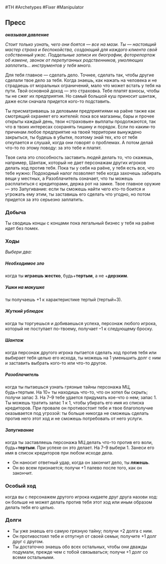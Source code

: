 #TH #Archetypes #Fixer #Manipulator 

## Пресс
***оказывая давление***

*Стоит только узнать, чего они боятся — все на мази. Ты — настоящий мастер страха и беспокойства, создающий для каждого клиента свой собственный ужас. Поддельные записи их биографии, фоторепортаж об измене, звонок от перепуганных родственников, умоляющих заплатить… инструментов у тебя много.*

Для тебя главное — сделать дело. Точнее, сделать так, чтобы другие сделали твое дело за тебя. Когда знаешь, как нажать на человека и не страдаешь от моральных ограничений, мало что может встать у тебя на пути. Твой основной доход — это страховка. Тебе платят взносы, чтобы ты не сжег их предприятия. Но самый большой куш приносит шантаж, даже если сначала придется кого-то подставить.

Ты присматриваешь за деловыми предприятиями на раёне также как смотрящий охраняет его жителей: пока все магазины, бары и прочее открыты каждый день, твои «страховые» выплаты продолжаются, так что в твоих интересах сохранять тишину и порядок. Если по каким-то причинам любое предприятие на твоей территории вынуждено закрыться, ты будешь в убытке, поэтому знай тех, кто от тебя откупается и слушай, когда они говорят о проблемах. А потом делай что-то по этому поводу: за это тебе и платят.

Твоя сила это способность заставить людей делать то, что скажешь, например, Шантаж, который не дает персонажам других игроков делать ход против тебя. Пока ты у себя на раёне, у тебя есть все, что тебе нужно: Подоходный налог позволяет тебе когда захочешь забирать вещи у местных, а Разоблачитель означает, что ты можешь расплатиться с кредиторами, держа рот на замке. Твое главное оружие — это Запугивание: если ты сможешь найти чего кто-то боится и угрожать ему этим, ты заставишь его сделать что угодно, но потом придется за это серьезно заплатить.

### Добыча
Ты сводишь концы с концами пока легальный бизнес у тебя на раёне идет без помех.

### Ходы
*Выбери два:*

##### Необходимое зло
когда ты **играешь жестко**, будь+**тертым**, а не +**дерзким**. 

##### Ушки на макушке
ты получаешь +1 к характеристике тертый (тертый+3). 

##### Жуткий ублюдок
когда ты торгуешься и добиваешься успеха, персонаж любого игрока, который не поступает по-твоему, получает –1 к следующему броску. 

##### Шантаж
когда персонаж другого игрока пытается сделать ход против тебя или выбирает тебя целью его исхода, ты можешь на 1 уменьшить долг с ним и заставить выбрать кого-то или что-то другое. 

##### Разоблачитель
когда ты пытаешься узнать грязные тайны персонажа МЦ, будь+тертым.
На 10+ ты находишь что-то, что он хотел бы скрыть; получи запас 3. На 7–9 тебе удается придумать кое-что о нем; запас 1. Ты можешь тратить запас 1 к 1, чтобы убирать его имя из списка кредиторов. При провале он противостоит тебе и твое благополучие оказывается под угрозой: ты больше никогда не сможешь сделать против него этот ход и не сможешь потребовать от него услуги. 

##### Запугивание
когда ты заставляешь персонажа МЦ делать что-то против его воли, будь+**тертым**. При успехе он это делает. На 7–9 выбери 1. Занеси его имя в список кредиторов при любом исходе дела. 
- Он наносит ответный удар, когда он закончит дело, ты **ляжешь**. 
- Он во всем признается; получи +1 палево после того, как он закончит.

### Особый ход
когда вы с персонажем другого игрока кидаете друг друга назови ход: он больше не может делать против тебя этот ход или иным образом делать тебя его целью.

### Долги
- Ты уже знаешь его самую грязную тайну; получи +2 долга с ним. 
- Он противостоял тебе и отпугнул от своей семьи; получите +1 долг друг с другом. 
- Ты достаточно знаешь обо всех остальных, чтобы они дважды подумали, прежде чем с тобой связываться; получи +1 долг со всеми остальными.

